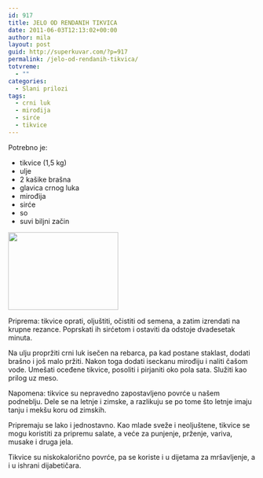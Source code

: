 ```yaml
---
id: 917
title: JELO OD RENDANIH TIKVICA
date: 2011-06-03T12:13:02+00:00
author: mila
layout: post
guid: http://superkuvar.com/?p=917
permalink: /jelo-od-rendanih-tikvica/
totvreme:
  - ""
categories:
  - Slani prilozi
tags:
  - crni luk
  - mirođija
  - sirće
  - tikvice
---
```

Potrebno je:

  * tikvice (1,5 kg)
  * ulje
  * 2 kašike brašna
  * glavica crnog luka
  * mirođija
  * sirće
  * so
  * suvi biljni začin

<img class="alignnone size-full wp-image-942" title="jeloodrendanihtikvica" src="//superkuvar.com/wp-content/uploads/2011/06/jeloodrendanihtikvica-e1307103162382.jpg" alt="" width="224" height="158" /> 

Priprema: tikvice oprati, oljuštiti, očistiti od semena, a zatim izrendati na krupne rezance. Poprskati ih sirćetom i ostaviti da odstoje dvadesetak minuta.

Na ulju propržiti crni luk isečen na rebarca, pa kad postane staklast, dodati brašno i još malo pržiti. Nakon toga dodati iseckanu mirođiju i naliti čašom vode. Umešati oceđene tikvice, posoliti i pirjaniti oko pola sata. Služiti kao prilog uz meso.

Napomena: tikvice su nepravedno zapostavljeno povrće u našem podneblju. Dele se na letnje i zimske, a razlikuju se po tome što letnje imaju tanju i mekšu koru od zimskih.

Pripremaju se lako i jednostavno. Kao mlade sveže i neoljuštene, tikvice se mogu koristiti za pripremu salate, a veće za punjenje, prženje, variva, musake i druga jela.

Tikvice su niskokalorično povrće, pa se koriste i u dijetama za mršavljenje, a i u ishrani dijabetičara.